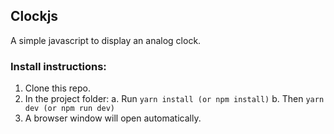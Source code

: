 ## Clockjs

A simple javascript to display an analog clock.

### Install instructions:
1. Clone this repo.
2. In the project folder:
  a. Run `yarn install (or npm install)`
  b. Then `yarn dev (or npm run dev)`
3. A browser window will open automatically.

